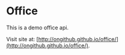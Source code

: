Office
=======

This is a demo office api.

Visit site at: [http://ongithub.github.io/office/](http://ongithub.github.io/office/).
